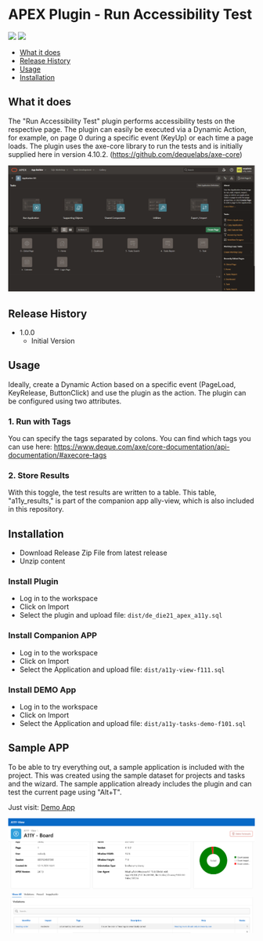 
# APEX Plugin - Run Accessibility Test

![](https://img.shields.io/badge/APEX%20Versions-23.1%20--%2024.1-green)   ![](https://img.shields.io/badge/Plug--In%20Type-Dynamic--Action-orange)

- [What it does](#what-it-does)
- [Release History](#release-history)
- [Usage](#usage)
- [Installation](#installation)


## What it does

The "Run Accessibility Test" plugin performs accessibility tests on the respective page. The plugin can easily be executed via a Dynamic Action, for example, on page 0 during a specific event (KeyUp) or each time a page loads. The plugin uses the axe-core library to run the tests and is initially supplied here in version 4.10.2. (https://github.com/dequelabs/axe-core)

![](docs/screen-record-show-plugin-with-companion-app.gif)

## Release History

- 1.0.0
  - Initial Version



## Usage

Ideally, create a Dynamic Action based on a specific event (PageLoad, KeyRelease, ButtonClick) and use the plugin as the action. The plugin can be configured using two attributes.

### 1. Run with Tags

You can specify the tags separated by colons. You can find which tags you can use here: https://www.deque.com/axe/core-documentation/api-documentation/#axecore-tags

### 2. Store Results

With this toggle, the test results are written to a table. This table, "a11y_results," is part of the companion app ally-view, which is also included in this repository.



## Installation

- Download Release Zip File from latest release
- Unzip content

### Install Plugin

- Log in to the workspace
- Click on Import
- Select the plugin and upload file: `dist/de_die21_apex_a11y.sql`

### Install Companion APP

- Log in to the workspace
- Click on Import
- Select the Application and upload file: `dist/a11y-view-f111.sql`

### Install DEMO App

- Log in to the workspace
- Click on Import
- Select the Application and upload file: `dist/a11y-tasks-demo-f101.sql`


## Sample APP

To be able to try everything out, a sample application is included with the project. This was created using the sample dataset for projects and tasks and the wizard. The sample application already includes the plugin and can test the current page using "Alt+T".

Just visit: [Demo App](https://apex.oracle.com/pls/apex/r/die21/tasks)

![Screeshot](https://github.com/MaikMichel/apex-plugin-a11y-tests/blob/main/docs/screenshot-showing-a11y-view-board.png?raw=true)
